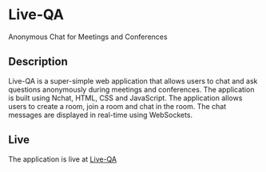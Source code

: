 # Live-QA
Anonymous Chat for Meetings and Conferences

## Description
Live-QA is a super-simple web application that allows users to chat and ask questions anonymously during meetings and conferences. The application is built using Nchat, HTML, CSS and JavaScript. The application allows users to create a room, join a room and chat in the room. The chat messages are displayed in real-time using WebSockets.

## Live
The application is live at [Live-QA](https://q-a.live/)